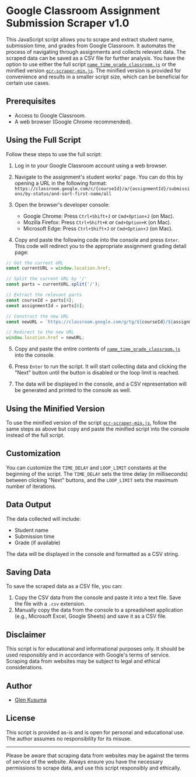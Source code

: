 # Google Classroom Assignment Submission Scraper v1.0

This JavaScript script allows you to scrape and extract student name, submission time, and grades from Google Classroom. It automates the process of navigating through assignments and collects relevant data. The scraped data can be saved as a CSV file for further analysis.
You have the option to use either the full script [`name_time_grade_classroom.js`](./name_time_grade_classroom.js) or the minified version [`gcr-scraper-min.js`](./gcr-scraper-min.js). The minified version is provided for convenience and results in a smaller script size, which can be beneficial for certain use cases.

## Prerequisites

- Access to Google Classroom.
- A web browser (Google Chrome recommended).

## Using the Full Script

Follow these steps to use the full script:

1. Log in to your Google Classroom account using a web browser.

2. Navigate to the assignment's student works' page. You can do this by opening a URL in the following format:
   `https://classroom.google.com/c/{courseId}/a/{assignmentId}/submissions/by-status/and-sort-first-name/all`

3. Open the browser's developer console:
   - Google Chrome: Press `Ctrl+Shift+J` or `Cmd+Option+J` (on Mac).
   - Mozilla Firefox: Press `Ctrl+Shift+K` or `Cmd+Option+K` (on Mac).
   - Microsoft Edge: Press `Ctrl+Shift+J` or `Cmd+Option+J` (on Mac).

4. Copy and paste the following code into the console and press `Enter`. This code will redirect you to the appropriate assignment grading detail page:

```javascript
// Get the current URL
const currentURL = window.location.href;

// Split the current URL by '/'
const parts = currentURL.split('/');

// Extract the relevant parts
const courseId = parts[4];
const assignmentId = parts[6];

// Construct the new URL
const newURL = `https://classroom.google.com/g/tg/${courseId}/${assignmentId}`;

// Redirect to the new URL
window.location.href = newURL;
```
5. Copy and paste the entire contents of [`name_time_grade_classroom.js`](./name_time_grade_classroom.js) into the console.

6. Press `Enter` to run the script. It will start collecting data and clicking the "Next" button until the button is disabled or the loop limit is reached.

7. The data will be displayed in the console, and a CSV representation will be generated and printed to the console as well.

## Using the Minified Version

To use the minified version of the script [`gcr-scraper-min.js`](./gcr-scraper-min.js), follow the same steps as above but copy and paste the minified script into the console instead of the full script.

## Customization

You can customize the `TIME_DELAY` and `LOOP_LIMIT` constants at the beginning of the script. The `TIME_DELAY` sets the time delay (in milliseconds) between clicking "Next" buttons, and the `LOOP_LIMIT` sets the maximum number of iterations.

## Data Output

The data collected will include:

- Student name
- Submission time
- Grade (if available)

The data will be displayed in the console and formatted as a CSV string.

## Saving Data

To save the scraped data as a CSV file, you can:
1. Copy the CSV data from the console and paste it into a text file. Save the file with a `.csv` extension.
2. Manually copy the data from the console to a spreadsheet application (e.g., Microsoft Excel, Google Sheets) and save it as a CSV file.

## Disclaimer

This script is for educational and informational purposes only. It should be used responsibly and in accordance with Google's terms of service. Scraping data from websites may be subject to legal and ethical considerations.

## Author

- [Glen Kusuma](https://github.com/glenkusuma)

## License

This script is provided as-is and is open for personal and educational use. The author assumes no responsibility for its misuse.

---

Please be aware that scraping data from websites may be against the terms of service of the website. Always ensure you have the necessary permissions to scrape data, and use this script responsibly and ethically.